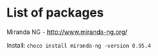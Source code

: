 # List of packages
Miranda NG - http://www.miranda-ng.org/

Install: ```choco install miranda-ng -version 0.95.4```
